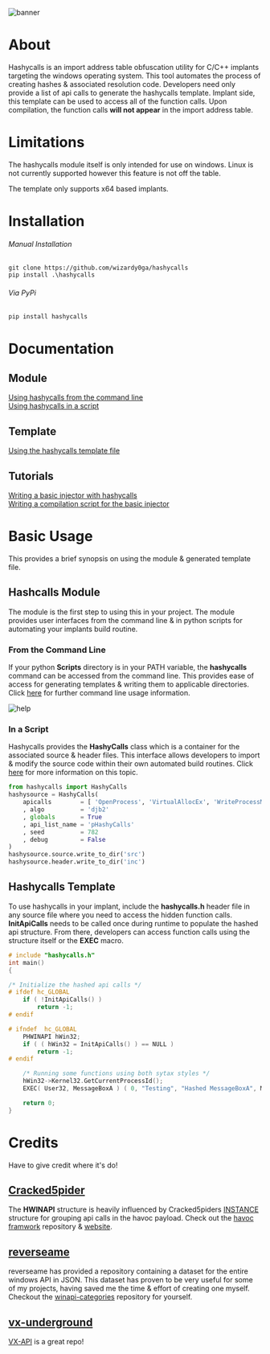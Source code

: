 ![banner](docs/img/banner.png)
# About
Hashycalls is an import address table obfuscation utility for C/C++ implants targeting the windows operating system. This tool automates the process of creating hashes & associated resolution code. Developers need only provide a list of api calls to generate the hashycalls template. Implant side, this template  can be used to access all of the function calls. Upon compilation, the function calls **will not appear** in the import address table.   

# Limitations
The hashycalls module itself is only intended for use on windows. Linux is not currently supported however this feature is not off the table.

The template only supports x64 based implants. 
# Installation

###### Manual Installation
```
git clone https://github.com/wizardy0ga/hashycalls
pip install .\hashycalls
```

###### Via PyPi
```
pip install hashycalls
```

# Documentation
## Module
[Using hashycalls from the command line](docs/en/usage/hashycalls/command%20line.md)  
[Using hashycalls in a script](docs/en/usage/hashycalls/scripting.md)
## Template 
[Using the hashycalls template file](docs/en/usage/template/hashycalls.md)

## Tutorials
[Writing a basic injector with hashycalls](docs/en/tutorials/writing-a-basic-injector.md)  
[Writing a compilation script for the basic injector](docs/en/tutorials/writing-a-compilation-script-for-basic-injector.md)

# Basic Usage
This provides a brief synopsis on using the module & generated template file.

## Hashcalls Module
The module is the first step to using this in your project. The module provides user interfaces from the command line & in python scripts for automating your implants build routine.

### From the Command Line
If your python **Scripts** directory is in your PATH variable, the **hashycalls** command can be accessed from the command line. This provides ease of access for generating templates & writing them to applicable directories. Click [here](docs/en/usage/hashycalls/commandline.md) for further command line usage information.

![help](docs/img/cli-help.png)

### In a Script
Hashycalls provides the **HashyCalls** class which is a container for the associated source & header files. This interface allows developers to import & modify the source code within their own automated build routines. Click [here](docs/en/usage/hashycalls/scripting.md) for more information on this topic.

```py
from hashycalls import HashyCalls
hashysource = HashyCalls(
    apicalls        = [ 'OpenProcess', 'VirtualAllocEx', 'WriteProcessMemory', 'CreateRemoteThread' ]
    , algo          = 'djb2'
    , globals       = True
    , api_list_name = 'pHashyCalls'
    , seed          = 782
    , debug         = False 
)
hashysource.source.write_to_dir('src')
hashysource.header.write_to_dir('inc')
```

## Hashycalls Template
To use hashycalls in your implant, include the **hashycalls.h** header file in any source file where you need to access the hidden function calls. **InitApiCalls** needs to be called once during runtime to populate the hashed api structure. From there, developers can access function calls using the structure itself or the **EXEC** macro.

```c
# include "hashycalls.h"
int main()
{

/* Initialize the hashed api calls */
# ifdef hc_GLOBAL
	if ( !InitApiCalls() )
		return -1;
# endif

# ifndef  hc_GLOBAL
	PHWINAPI hWin32;
	if ( ( hWin32 = InitApiCalls() ) == NULL )
		return -1;
# endif

    /* Running some functions using both sytax styles */
	hWin32->Kernel32.GetCurrentProcessId();
	EXEC( User32, MessageBoxA ) ( 0, "Testing", "Hashed MessageBoxA", MB_OK );

	return 0;
}
```

# Credits
Have to give credit where it's do!

## [Cracked5pider](https://github.com/Cracked5pider)
The **HWINAPI** structure is heavily influenced by Cracked5piders [INSTANCE](https://github.com/HavocFramework/Havoc/blob/41a5d45c2b843d19be581a94350c532c1cd7fd49/payloads/DllLdr/Include/Core.h#L36) structure for grouping api calls in the havoc payload. Check out the [havoc framwork](https://github.com/HavocFramework/Havoc) repository & [website](https://havocframework.com).

## [reverseame](https://github.com/reverseame)
reverseame has provided a repository containing a dataset for the entire windows API in JSON. This dataset has proven to be very useful for some of my projects, having saved me the time & effort of creating one myself. Checkout the [winapi-categories](https://github.com/reverseame/winapi-categories) repository for yourself.

## [vx-underground](https://github.com/vxunderground)
[VX-API](https://github.com/vxunderground/VX-API) is a great repo!
